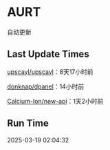 # AURT

自动更新


## Last Update Times

[upscayl/upscayl](https://github.com/upscayl/upscayl)：8天17小时前

[donknap/dpanel](https://github.com/donknap/dpanel)：14小时前

[Calcium-Ion/new-api](https://github.com/Calcium-Ion/new-api)：1天2小时前


## Run Time
2025-03-19 02:04:32
